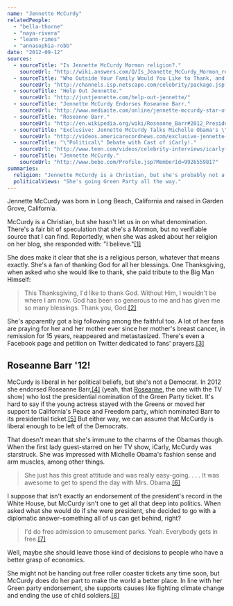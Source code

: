 ```yaml
---
name: "Jennette McCurdy"
relatedPeople:
  - "bella-thorne"
  - "naya-rivera"
  - "leann-rimes"
  - "annasophia-robb"
date: "2012-09-12"
sources:
  - sourceTitle: "Is Jennette McCurdy Mormon religion?."
    sourceUrl: "http://wiki.answers.com/Q/Is_Jeanette_McCurdy_Mormon_religion"
  - sourceTitle: "Who Outside Your Family Would You Like to Thank, and Why?."
    sourceUrl: "http://channels.isp.netscape.com/celebrity/package.jsp?name=celebrity/content/ce_bsf_thankful_channel"
  - sourceTitle: "Help Out Jennette."
    sourceUrl: "http://justjennette.com/help-out-jennette/"
  - sourceTitle: "Jennette McCurdy Endorses Roseanne Barr."
    sourceUrl: "http://www.mediaite.com/online/jennette-mccurdy-star-of-icarly-gives-endorsement-to-green-party-hopeful-roseanne-barr/"
  - sourceTitle: "Roseanne Barr."
    sourceUrl: "http://en.wikipedia.org/wiki/Roseanne_Barr#2012_Presidential_campaign"
  - sourceTitle: "Exclusive: Jennette McCurdy Talks Michelle Obama's \"ICarly\" Episode."
    sourceUrl: "http://videos.americarecordnews.com/exclusive-jennette-mccurdy-talks-michelle-obamas-icarly-episode-517272691"
  - sourceTitle: "\"Political\" Debate with Cast of iCarly!."
    sourceUrl: "http://www.teen.com/videos/celebrity-interviews/icarly-first-lady-michelle-obama-exclusive-interview/"
  - sourceTitle: "Jennette McCurdy."
    sourceUrl: "http://www.bebo.com/Profile.jsp?MemberId=9926559817"
summaries:
  religion: "Jennette McCurdy is a Christian, but she's probably not a Mormon."
  politicalViews: "She's going Green Party all the way."
---
```


Jennette McCurdy was born in Long Beach, California and raised in Garden Grove, California.

McCurdy is a Christian, but she hasn't let us in on what denomination. There's a fair bit of speculation that she's a Mormon, but no verifiable source that I can find. Reportedly, when she was asked about her religion on her blog, she responded with: "I believe."<a class="source-citation" href="#http%3A%2F%2Fwiki.answers.com%2FQ%2FIs_Jeanette_McCurdy_Mormon_religion" title="Is Jennette McCurdy Mormon religion?.">[1]</a>

She does make it clear that she is a religious person, whatever that means exactly. She's a fan of thanking God for all her blessings. One Thanksgiving, when asked who she would like to thank, she paid tribute to the Big Man Himself:

>This Thanksgiving, I'd like to thank God. Without Him, I wouldn't be where I am now. God has been so generous to me and has given me so many blessings. Thank you, God.<a class="source-citation" href="#http%3A%2F%2Fchannels.isp.netscape.com%2Fcelebrity%2Fpackage.jsp%3Fname%3Dcelebrity%2Fcontent%2Fce_bsf_thankful_channel" title="Who Outside Your Family Would You Like to Thank, and Why?.">[2]</a>

She's apparently got a big following among the faithful too. A lot of her fans are praying for her and her mother ever since her mother's breast cancer, in remission for 15 years, reappeared and metastasized. There's even a Facebook page and petition on Twitter dedicated to fans' prayers.<a class="source-citation" href="#http%3A%2F%2Fjustjennette.com%2Fhelp-out-jennette%2F" title="Help Out Jennette.">[3]</a>

## Roseanne Barr '12!

McCurdy is liberal in her political beliefs, but she's not a Democrat. In 2012 she endorsed Roseanne Barr,<a class="source-citation" href="#http%3A%2F%2Fwww.mediaite.com%2Fonline%2Fjennette-mccurdy-star-of-icarly-gives-endorsement-to-green-party-hopeful-roseanne-barr%2F" title="Jennette McCurdy Endorses Roseanne Barr.">[4]</a> (yeah, that [Roseanne](http://en.wikipedia.org/wiki/Roseanne_Barr#2012_Presidential_campaign), the one with the TV show) who lost the presidential nomination of the Green Party ticket. It's hard to say if the young actress stayed with the Greens or moved her support to California's Peace and Freedom party, which nominated Barr to its presidential ticket.<a class="source-citation" href="#http%3A%2F%2Fen.wikipedia.org%2Fwiki%2FRoseanne_Barr%232012_Presidential_campaign" title="Roseanne Barr.">[5]</a> But either way, we can assume that McCurdy is liberal enough to be left of the Democrats.

That doesn't mean that she's immune to the charms of the Obamas though. When the first lady guest-starred on her TV show, iCarly, McCurdy was starstruck. She was impressed with Michelle Obama's fashion sense and arm muscles, among other things.

>She just has this great attitude and was really easy-going. . . . It was awesome to get to spend the day with Mrs. Obama.<a class="source-citation" href="#http%3A%2F%2Fvideos.americarecordnews.com%2Fexclusive-jennette-mccurdy-talks-michelle-obamas-icarly-episode-517272691" title="Exclusive: Jennette McCurdy Talks Michelle Obama&apos;s &quot;ICarly&quot; Episode.">[6]</a>

I suppose that isn't exactly an endorsement of the president's record in the White House, but McCurdy isn't one to get all that deep into politics. When asked what she would do if she were president, she decided to go with a diplomatic answer–something all of us can get behind, right?

>I'd do free admission to amusement parks. Yeah. Everybody gets in free.<a class="source-citation" href="#http%3A%2F%2Fwww.teen.com%2Fvideos%2Fcelebrity-interviews%2Ficarly-first-lady-michelle-obama-exclusive-interview%2F" title="&quot;Political&quot; Debate with Cast of iCarly!.">[7]</a>

Well, maybe she should leave those kind of decisions to people who have a better grasp of economics.

She might not be handing out free roller coaster tickets any time soon, but McCurdy does do her part to make the world a better place. In line with her Green party endorsement, she supports causes like fighting climate change and ending the use of child soldiers.<a class="source-citation" href="#http%3A%2F%2Fwww.bebo.com%2FProfile.jsp%3FMemberId%3D9926559817" title="Jennette McCurdy.">[8]</a>